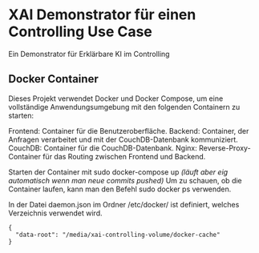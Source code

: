 # XAI Demonstrator für einen Controlling Use Case

Ein Demonstrator für Erklärbare KI im Controlling

## Docker Container
Dieses Projekt verwendet Docker und Docker Compose, um eine vollständige Anwendungsumgebung mit den folgenden Containern zu starten:

Frontend: Container für die Benutzeroberfläche.
Backend: Container, der Anfragen verarbeitet und mit der CouchDB-Datenbank kommuniziert.
CouchDB: Container für die CouchDB-Datenbank.
Nginx: Reverse-Proxy-Container für das Routing zwischen Frontend und Backend.

Starten der Container mit sudo docker-compose up <i>(läuft aber eig automatisch wenn man neue commits pushed)</i>
Um zu schauen, ob die Container laufen, kann man den Befehl sudo docker ps verwenden.


In der Datei daemon.json im Ordner /etc/docker/ ist definiert, welches Verzeichnis verwendet wird. 
```
{
  "data-root": "/media/xai-controlling-volume/docker-cache"
}
```
